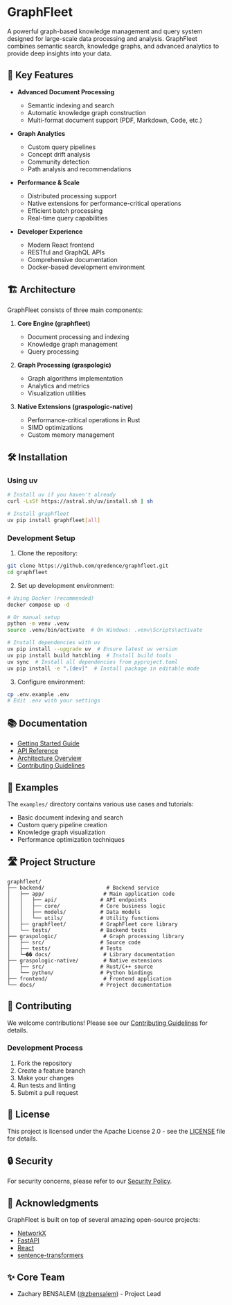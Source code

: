 # GraphFleet

A powerful graph-based knowledge management and query system designed for large-scale data processing and analysis. GraphFleet combines semantic search, knowledge graphs, and advanced analytics to provide deep insights into your data.

## 🚀 Key Features

- **Advanced Document Processing**
  - Semantic indexing and search
  - Automatic knowledge graph construction
  - Multi-format document support (PDF, Markdown, Code, etc.)

- **Graph Analytics**
  - Custom query pipelines
  - Concept drift analysis
  - Community detection
  - Path analysis and recommendations

- **Performance & Scale**
  - Distributed processing support
  - Native extensions for performance-critical operations
  - Efficient batch processing
  - Real-time query capabilities

- **Developer Experience**
  - Modern React frontend
  - RESTful and GraphQL APIs
  - Comprehensive documentation
  - Docker-based development environment

## 🏗️ Architecture

GraphFleet consists of three main components:

1. **Core Engine (graphfleet)**
   - Document processing and indexing
   - Knowledge graph management
   - Query processing

2. **Graph Processing (graspologic)**
   - Graph algorithms implementation
   - Analytics and metrics
   - Visualization utilities

3. **Native Extensions (graspologic-native)**
   - Performance-critical operations in Rust
   - SIMD optimizations
   - Custom memory management

## 🛠️ Installation

### Using uv

```bash
# Install uv if you haven't already
curl -LsSf https://astral.sh/uv/install.sh | sh

# Install graphfleet
uv pip install graphfleet[all]
```

### Development Setup

1. Clone the repository:
```bash
git clone https://github.com/qredence/graphfleet.git
cd graphfleet
```

2. Set up development environment:
```bash
# Using Docker (recommended)
docker compose up -d

# Or manual setup
python -m venv .venv
source .venv/bin/activate  # On Windows: .venv\Scripts\activate

# Install dependencies with uv
uv pip install --upgrade uv  # Ensure latest uv version
uv pip install build hatchling  # Install build tools
uv sync  # Install all dependencies from pyproject.toml
uv pip install -e ".[dev]"  # Install package in editable mode
```

3. Configure environment:
```bash
cp .env.example .env
# Edit .env with your settings
```

## 📚 Documentation

- [Getting Started Guide](./docs/guides/getting-started.md)
- [API Reference](./docs/api/README.md)
- [Architecture Overview](./docs/architecture/README.md)
- [Contributing Guidelines](./CONTRIBUTING.md)

## 🧪 Examples

The `examples/` directory contains various use cases and tutorials:

- Basic document indexing and search
- Custom query pipeline creation
- Knowledge graph visualization
- Performance optimization techniques

## 🛣️ Project Structure

```
graphfleet/
├── backend/                    # Backend service
│   ├── app/                   # Main application code
│   │   ├── api/              # API endpoints
│   │   ├── core/             # Core business logic
│   │   ├── models/           # Data models
│   │   └── utils/            # Utility functions
│   ├── graphfleet/           # GraphFleet core library
│   └── tests/                # Backend tests
├── graspologic/               # Graph processing library
│   ├── src/                  # Source code
│   ├── tests/                # Tests
│   └─�� docs/                 # Library documentation
├── graspologic-native/        # Native extensions
│   ├── src/                  # Rust/C++ source
│   └── python/               # Python bindings
├── frontend/                  # Frontend application
└── docs/                     # Project documentation
```

## 🤝 Contributing

We welcome contributions! Please see our [Contributing Guidelines](CONTRIBUTING.md) for details.

### Development Process

1. Fork the repository
2. Create a feature branch
3. Make your changes
4. Run tests and linting
5. Submit a pull request

## 📄 License

This project is licensed under the Apache License 2.0 - see the [LICENSE](LICENSE) file for details.

## 🔒 Security

For security concerns, please refer to our [Security Policy](SECURITY.md).

## 🌟 Acknowledgments

GraphFleet is built on top of several amazing open-source projects:

- [NetworkX](https://networkx.org/)
- [FastAPI](https://fastapi.tiangolo.com/)
- [React](https://reactjs.org/)
- [sentence-transformers](https://www.sbert.net/)

## ✨ Core Team

- Zachary BENSALEM ([@zbensalem](https://github.com/zbensalem)) - Project Lead
